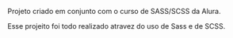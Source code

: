 Projeto criado em conjunto com o curso de SASS/SCSS da Alura.

Esse projeito foi todo realizado atravez do uso de Sass e de SCSS.
